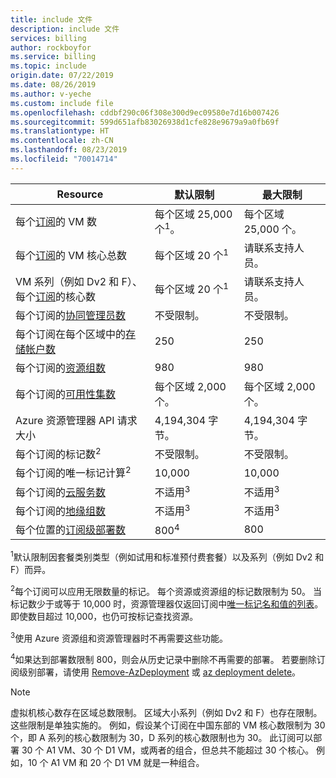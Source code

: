 ```yaml
---
title: include 文件
description: include 文件
services: billing
author: rockboyfor
ms.service: billing
ms.topic: include
origin.date: 07/22/2019
ms.date: 08/26/2019
ms.author: v-yeche
ms.custom: include file
ms.openlocfilehash: cddbf290c06f308e300d9ec09580e7d16b007426
ms.sourcegitcommit: 599d651afb83026938d1cfe828e9679a9a0fb69f
ms.translationtype: HT
ms.contentlocale: zh-CN
ms.lasthandoff: 08/23/2019
ms.locfileid: "70014714"
---
```

<!--MOONCAKE: CORRECT ON https://www.azure.cn/pricing-->
<!--MOONCAKE: CORRECT ON /billing/billing-add-change-azure-subscription-administrator/-->

| Resource | 默认限制 | 最大限制 |
| --- | --- | --- |
| 每个[订阅](https://www.azure.cn/pricing)的 VM 数 |每个区域 25,000 个<sup>1</sup>。 |每个区域 25,000 个。 |
| 每个[订阅](https://www.azure.cn/pricing)的 VM 核心总数 |每个区域 20 个<sup>1</sup> | 请联系支持人员。 |
| VM 系列（例如 Dv2 和 F）、每个[订阅](https://www.azure.cn/pricing)的核心数 |每个区域 20 个<sup>1</sup> | 请联系支持人员。 |
| 每个订阅的[协同管理员数](/billing/billing-add-change-azure-subscription-administrator/) |不受限制。 |不受限制。 |
| 每个订阅在每个区域中的[存储帐户数](../articles/storage/common/storage-quickstart-create-account.md) |250 |250 |
| 每个订阅的[资源组数](../articles/azure-resource-manager/resource-group-overview.md) |980 |980 |
| 每个订阅的[可用性集数](../articles/virtual-machines/windows/manage-availability.md#configure-multiple-virtual-machines-in-an-availability-set-for-redundancy) |每个区域 2,000 个。 |每个区域 2,000 个。 |
| Azure 资源管理器 API 请求大小 |4,194,304 字节。 |4,194,304 字节。 |
| 每个订阅的标记数<sup>2</sup> |不受限制。 |不受限制。 |
| 每个订阅的唯一标记计算<sup>2</sup> | 10,000 | 10,000 |
| 每个订阅的[云服务数](../articles/cloud-services/cloud-services-choose-me.md) |不适用<sup>3</sup> |不适用<sup>3</sup> |
| 每个订阅的[地缘组数](../articles/virtual-network/virtual-networks-migrate-to-regional-vnet.md) |不适用<sup>3</sup> |不适用<sup>3</sup> |
| 每个位置的[订阅级部署数](../articles/azure-resource-manager/deploy-to-subscription.md) | 800<sup>4</sup> | 800 |

<sup>1</sup>默认限制因套餐类别类型（例如试用和标准预付费套餐）以及系列（例如 Dv2 和 F）而异。

<!--Not Available on  For example, the default for Enterprise Agreement subscriptions is 350-->

<sup>2</sup>每个订阅可以应用无限数量的标记。 每个资源或资源组的标记数限制为 50。 当标记数少于或等于 10,000 时，资源管理器仅返回订阅中[唯一标记名和值的列表](https://docs.microsoft.com/rest/api/resources/tags)。 即使数目超过 10,000，也仍可按标记查找资源。 

<sup>3</sup>使用 Azure 资源组和资源管理器时不再需要这些功能。

<sup>4</sup>如果达到部署数限制 800，则会从历史记录中删除不再需要的部署。 若要删除订阅级别部署，请使用 [Remove-AzDeployment](https://docs.microsoft.com/powershell/module/az.resources/Remove-AzDeployment) 或 [az deployment delete](https://docs.azure.cn/cli/deployment?view=azure-cli-latest#az-deployment-delete)。

> [!NOTE]
> 虚拟机核心数存在区域总数限制。 区域大小系列（例如 Dv2 和 F）也存在限制。这些限制是单独实施的。 例如，假设某个订阅在中国东部的 VM 核心数限制为 30 个，即 A 系列的核心数限制为 30，D 系列的核心数限制也为 30。 此订阅可以部署 30 个 A1 VM、30 个 D1 VM，或两者的组合，但总共不能超过 30 个核心。 例如，10 个 A1 VM 和 20 个 D1 VM 就是一种组合。  
> 
>
